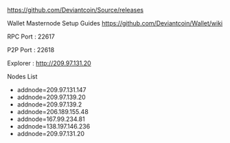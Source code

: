 
https://github.com/Deviantcoin/Source/releases

Wallet Masternode Setup Guides https://github.com/Deviantcoin/Wallet/wiki

RPC Port : 22617

P2P Port : 22618

Explorer : http://209.97.131.20

Nodes List 

* addnode=209.97.131.147
* addnode=209.97.139.20
* addnode=209.97.139.2
* addnode=206.189.155.48
* addnode=167.99.234.81
* addnode=138.197.146.236
* addnode=209.97.131.20
